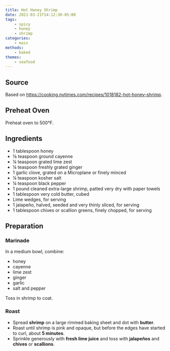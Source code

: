 ```yaml
---
title: Hot Honey Shrimp
date: 2021-03-21T14:12:30-05:00
tags:
    - spicy
    - honey
    - shrimp
categories: 
    - main
methods:
    - baked
themes:
    - seafood
---
```


## Source

Based on https://cooking.nytimes.com/recipes/1018182-hot-honey-shrimp.

## Preheat Oven

Preheat oven to 500°F.

## Ingredients

-   1 tablespoon honey
-   ⅛ teaspoon ground cayenne
-   ¼ teaspoon grated lime zest
-   ¼ teaspoon freshly grated ginger
-   1 garlic clove, grated on a Microplane or finely minced
-   ¼ teaspoon kosher salt
-   ¼ teaspoon black pepper
-   1 pound cleaned extra-large shrimp, patted very dry with paper
    towels
-   1 tablespoon very cold butter, cubed
-   Lime wedges, for serving
-   1 jalapeño, halved, seeded and very thinly sliced, for serving
-   1 tablespoon chives or scallion greens, finely chopped, for serving

## Preparation

### Marinade

In a medium bowl, combine:

-   honey
-   cayenne
-   lime zest
-   ginger
-   garlic
-   salt and pepper

Toss in shrimp to coat.

### Roast

-   Spread **shrimp** on a large rimmed baking sheet and dot with
    **butter**.
-   Roast until shrimp is pink and opaque, but before the edges have
    started to curl, about **5 minutes**.
-   Sprinkle generously with **fresh lime juice** and toss with
    **jalapeños** and **chives** or **scallions**.
